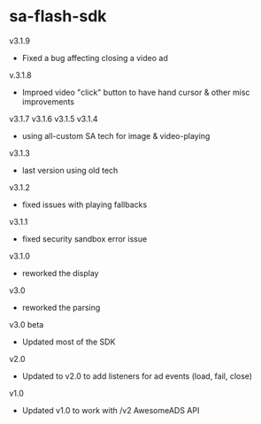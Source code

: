 sa-flash-sdk
============

v3.1.9
 - Fixed a bug affecting closing a video ad

v.3.1.8
 - Improed video "click" button to have hand cursor & other misc improvements

v3.1.7
v3.1.6
v3.1.5
v3.1.4
 - using all-custom SA tech for image & video-playing

v3.1.3
 - last version using old tech

v3.1.2
 - fixed issues with playing fallbacks

v3.1.1
 - fixed security sandbox error issue

v3.1.0
 - reworked the display

v3.0

 - reworked the parsing

v3.0 beta
 - Updated most of the SDK

v2.0
- Updated to v2.0 to add listeners for ad events (load, fail, close)

v1.0
- Updated v1.0 to work with /v2 AwesomeADS API

